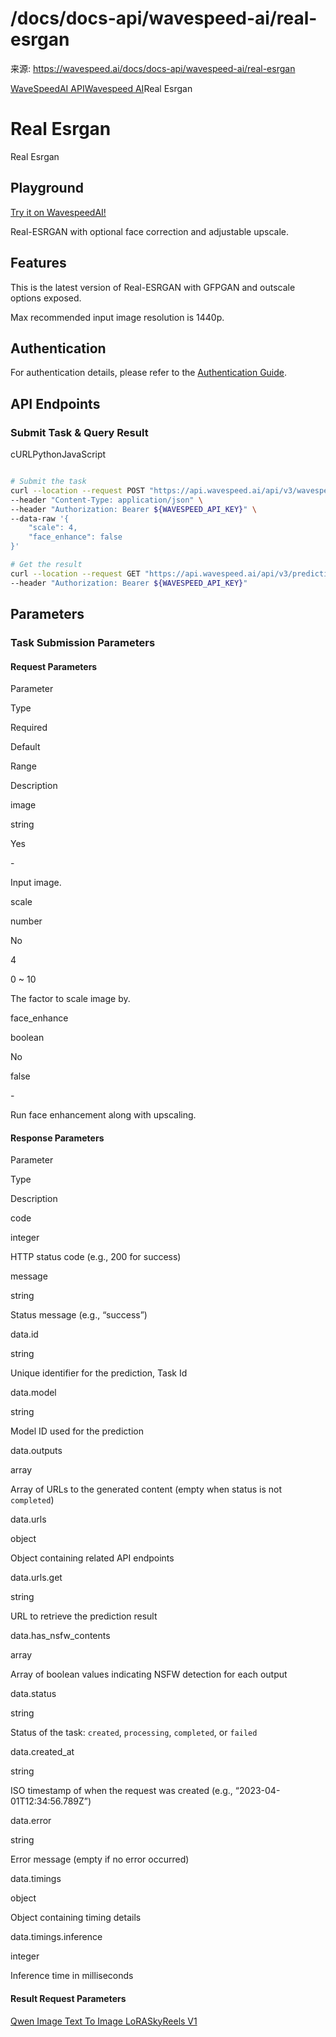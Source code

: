 # /docs/docs-api/wavespeed-ai/real-esrgan

来源: https://wavespeed.ai/docs/docs-api/wavespeed-ai/real-esrgan

[WaveSpeedAI API](/docs/docs-api/webhooks "WaveSpeedAI API")[Wavespeed AI](/docs/docs-api/wavespeed-ai/any-llm "Wavespeed AI")Real Esrgan

# Real Esrgan

Real Esrgan

## Playground[](#playground)

[Try it on WavespeedAI!](https://wavespeed.ai/models/wavespeed-ai/real-esrgan)

Real-ESRGAN with optional face correction and adjustable upscale.

## Features[](#features)

This is the latest version of Real-ESRGAN with GFPGAN and outscale options exposed.

Max recommended input image resolution is 1440p.

## Authentication[](#authentication)

For authentication details, please refer to the [Authentication Guide](/docs/docs-authentication).

## API Endpoints[](#api-endpoints)

### Submit Task & Query Result[](#submit-task--query-result)

cURLPythonJavaScript

```bash

# Submit the task
curl --location --request POST "https://api.wavespeed.ai/api/v3/wavespeed-ai/real-esrgan" \
--header "Content-Type: application/json" \
--header "Authorization: Bearer ${WAVESPEED_API_KEY}" \
--data-raw '{
    "scale": 4,
    "face_enhance": false
}'

# Get the result
curl --location --request GET "https://api.wavespeed.ai/api/v3/predictions/${requestId}/result" \
--header "Authorization: Bearer ${WAVESPEED_API_KEY}"
```

## Parameters[](#parameters)

### Task Submission Parameters[](#task-submission-parameters)

#### Request Parameters[](#request-parameters)

Parameter

Type

Required

Default

Range

Description

image

string

Yes

\-

Input image.

scale

number

No

4

0 ~ 10

The factor to scale image by.

face\_enhance

boolean

No

false

\-

Run face enhancement along with upscaling.

#### Response Parameters[](#response-parameters)

Parameter

Type

Description

code

integer

HTTP status code (e.g., 200 for success)

message

string

Status message (e.g., “success”)

data.id

string

Unique identifier for the prediction, Task Id

data.model

string

Model ID used for the prediction

data.outputs

array

Array of URLs to the generated content (empty when status is not `completed`)

data.urls

object

Object containing related API endpoints

data.urls.get

string

URL to retrieve the prediction result

data.has\_nsfw\_contents

array

Array of boolean values indicating NSFW detection for each output

data.status

string

Status of the task: `created`, `processing`, `completed`, or `failed`

data.created\_at

string

ISO timestamp of when the request was created (e.g., “2023-04-01T12:34:56.789Z”)

data.error

string

Error message (empty if no error occurred)

data.timings

object

Object containing timing details

data.timings.inference

integer

Inference time in milliseconds

#### Result Request Parameters[](#result-request-parameters)

[Qwen Image Text To Image LoRA](/docs/docs-api/wavespeed-ai/qwen-image-text-to-image-lora "Qwen Image Text To Image LoRA")[SkyReels V1](/docs/docs-api/wavespeed-ai/SkyReels-V1 "SkyReels V1")